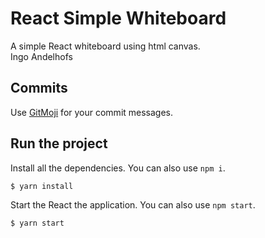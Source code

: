 # React Simple Whiteboard
A simple React whiteboard using html canvas.  
Ingo Andelhofs


## Commits
Use [GitMoji](https://gitmoji.carloscuesta.me/) for your commit messages.


## Run the project
Install all the dependencies. You can also use `npm i`.
```bash
$ yarn install
```

Start the React the application. You can also use `npm start`.
```bash
$ yarn start
```